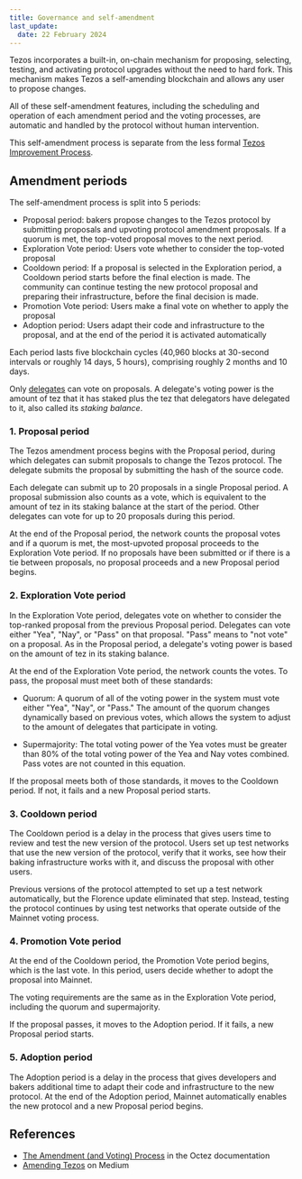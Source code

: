 ```yaml
---
title: Governance and self-amendment
last_update:
  date: 22 February 2024
---
```


Tezos incorporates a built-in, on-chain mechanism for proposing, selecting, testing, and activating protocol upgrades without the need to hard fork.
This mechanism makes Tezos a self-amending blockchain and allows any user to propose changes.

All of these self-amendment features, including the scheduling and operation of each amendment period and the voting processes, are automatic and handled by the protocol without human intervention.

This self-amendment process is separate from the less formal [Tezos Improvement Process](./governance/improvement-process).

## Amendment periods

The self-amendment process is split into 5 periods:

- Proposal period: bakers propose changes to the Tezos protocol by submitting proposals and upvoting protocol amendment proposals.
If a quorum is met, the top-voted proposal moves to the next period.
- Exploration Vote period: Users vote whether to consider the top-voted proposal
- Cooldown period: If a proposal is selected in the Exploration period, a Cooldown period starts before the final election is made. The community can continue testing the new protocol proposal and preparing their infrastructure, before the final decision is made.
- Promotion Vote period: Users make a final vote on whether to apply the proposal
- Adoption period: Users adapt their code and infrastructure to the proposal, and at the end of the period it is activated automatically

Each period lasts five blockchain cycles (40,960 blocks at 30-second intervals or roughly 14 days, 5 hours), comprising roughly 2 months and 10 days.

Only [delegates](../overview/glossary#delegate) can vote on proposals.
A delegate's voting power is the amount of tez that it has staked plus the tez that delegators have delegated to it, also called its _staking balance_.

### 1. Proposal period

The Tezos amendment process begins with the Proposal period, during which delegates can submit proposals to change the Tezos protocol.
The delegate submits the proposal by submitting the hash of the source code.

Each delegate can submit up to 20 proposals in a single Proposal period.
A proposal submission also counts as a vote, which is equivalent to the amount of tez in its staking balance at the start of the period.
Other delegates can vote for up to 20 proposals during this period.

At the end of the Proposal period, the network counts the proposal votes and if a quorum is met, the most-upvoted proposal proceeds to the Exploration Vote period.
If no proposals have been submitted or if there is a tie between proposals, no proposal proceeds and a new Proposal period begins.

### 2. Exploration Vote period

In the Exploration Vote period, delegates vote on whether to consider the top-ranked proposal from the previous Proposal period.
Delegates can vote either "Yea", "Nay", or "Pass" on that proposal.
"Pass" means to "not vote" on a proposal.
As in the Proposal period, a delegate's voting power is based on the amount of tez in its staking balance.

At the end of the Exploration Vote period, the network counts the votes.
To pass, the proposal must meet both of these standards:

- Quorum: A quorum of all of the voting power in the system must vote either "Yea", "Nay", or "Pass."
The amount of the quorum changes dynamically based on previous votes, which allows the system to adjust to the amount of delegates that participate in voting.

- Supermajority: The total voting power of the Yea votes must be greater than 80% of the total voting power of the Yea and Nay votes combined.
Pass votes are not counted in this equation.

If the proposal meets both of those standards, it moves to the Cooldown period.
If not, it fails and a new Proposal period starts.

### 3. Cooldown period

The Cooldown period is a delay in the process that gives users time to review and test the new version of the protocol.
Users set up test networks that use the new version of the protocol, verify that it works, see how their baking infrastructure works with it, and discuss the proposal with other users.

Previous versions of the protocol attempted to set up a test network automatically, but the Florence update eliminated that step.
Instead, testing the protocol continues by using test networks that operate outside of the Mainnet voting process.

### 4. Promotion Vote period

At the end of the Cooldown period, the Promotion Vote period begins, which is the last vote.
In this period, users decide whether to adopt the proposal into Mainnet.

The voting requirements are the same as in the Exploration Vote period, including the quorum and supermajority.

If the proposal passes, it moves to the Adoption period.
If it fails, a new Proposal period starts.

### 5. Adoption period

The Adoption period is a delay in the process that gives developers and bakers additional time to adapt their code and infrastructure to the new protocol.
At the end of the Adoption period, Mainnet automatically enables the new protocol and a new Proposal period begins.

## References

- [The Amendment (and Voting) Process](https://tezos.gitlab.io/active/voting.html) in the Octez documentation
- [Amending Tezos](https://medium.com/tezos/amending-tezos-b77949d97e1e) on Medium
